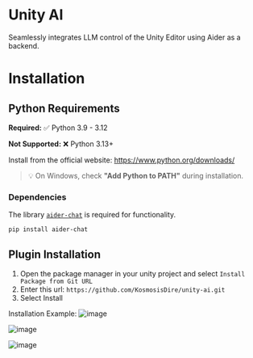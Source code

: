 # Unity AI

 Seamlessly integrates LLM control of the Unity Editor using Aider as a backend.
 
# Installation
## Python Requirements
**Required:** ✅ Python 3.9 - 3.12
 
**Not Supported:** ❌ Python 3.13+
 
Install from the official website:  https://www.python.org/downloads/
 
> 💡 On Windows, check **"Add Python to PATH"** during installation.
 
### Dependencies
 
The library [`aider-chat`](https://pypi.org/project/aider-chat/) is required for functionality.
```
pip install aider-chat
```
 
## Plugin Installation

1. Open the package manager in your unity project and select `Install Package from Git URL`
2. Enter this url: `https://github.com/KosmosisDire/unity-ai.git`
3. Select Install

Installation Example:
![image](https://github.com/user-attachments/assets/198cf5e8-82e6-40c9-b822-e9c5368ab0e8)

![image](https://github.com/user-attachments/assets/aa52eb63-b3f4-4784-8fae-750a619ae110)

![image](https://github.com/user-attachments/assets/2410b6e7-e343-4c4d-98b8-68b37f7f1d66)
